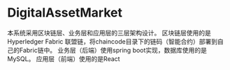 # DigitalAssetMarket
本系统采用区块链层、业务层和应用层的三层架构设计。
区块链层使用的是Hyperledger Fabric 联盟链，将chaincode目录下的链码（智能合约）部署到自己的Fabric链中。
业务层（后端）使用spring boot实现，数据库使用的是MySQL。
应用层（前端）使用的是React
